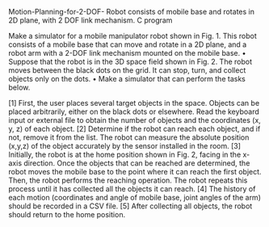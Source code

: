 Motion-Planning-for-2-DOF-
Robot consists of mobile base and rotates in 2D plane, with 2 DOF link mechanism. C program

Make a simulator for a mobile manipulator robot shown in Fig. 1. This robot consists of a mobile base that can move and rotate in a 2D plane, and a robot arm with a 2-DOF link mechanism mounted on the mobile base.
• Suppose that the robot is in the 3D space field shown in Fig. 2. The robot moves between the black dots on the grid. It can stop, turn, and collect objects only on the dots.
• Make a simulator that can perform the tasks below.

[1] First, the user places several target objects in the space. Objects can be placed arbitrarily, either on the black dots or elsewhere. Read the keyboard input or external file to obtain the number of objects and the coordinates (x, y, z) of each object.
[2] Determine if the robot can reach each object, and if not, remove it from the list.
The robot can measure the absolute position (x,y,z) of the object accurately by the sensor installed in the room.
[3]
Initially, the robot is at the home position shown in Fig. 2, facing in the x-axis direction. Once the objects that can be reached are determined, the robot moves the mobile base to the point where it can reach the first object. Then, the robot performs the reaching operation. The robot repeats this process until it has collected all the objects it can reach.
[4]
The history of each motion (coordinates and angle of mobile base, joint angles of the arm) should be recorded in a CSV file.
[5] After collecting all objects, the robot should return to the home position.
